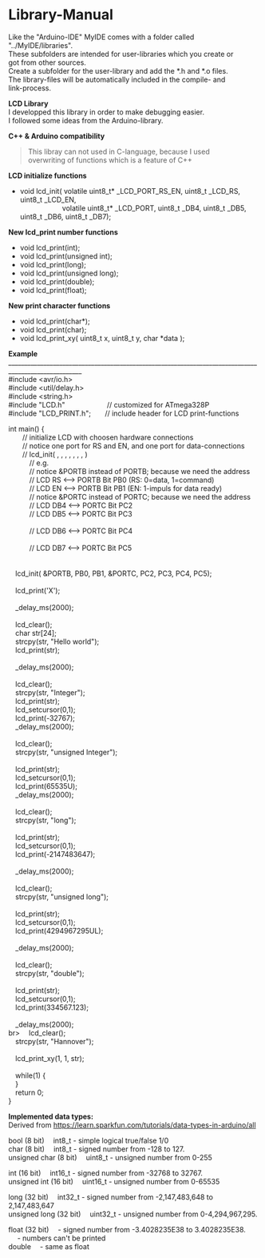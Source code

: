 # Library-Manual<br>
Like the "Arduino-IDE" MyIDE comes with a folder called "../MyIDE/libraries".<br>
These subfolders are intended for user-libraries which you create or<br>
got from other sources.<br>
Create a subfolder for the user-library and add the *.h and *.o files.<br>
The library-files will be automatically included in the compile- and<br>
link-process.<br>

**LCD Library**<br>
I developped this library in order to make debugging easier.<br>
I followed some ideas from the Arduino-library.<br>

**C++ & Arduino compatibility**
> This libray can not used in C-language, because I used<br>
> overwriting of functions which is a feature of C++<br>

**LCD initialize functions<br>**
* void lcd_init( volatile uint8_t* _LCD_PORT_RS_EN, uint8_t _LCD_RS, uint8_t _LCD_EN,<br> 
&emsp;&emsp;&emsp;&emsp;&emsp;&emsp;volatile uint8_t* _LCD_PORT, uint8_t _DB4, uint8_t _DB5, uint8_t _DB6, uint8_t _DB7);<br>


**New lcd_print number functions<br>**
* void lcd_print(int);<br>
* void lcd_print(unsigned int);<br>
* void lcd_print(long);<br>
* void lcd_print(unsigned long);<br>
* void lcd_print(double);<br>
* void lcd_print(float);<br>

**New print character functions<br>**
* void lcd_print(char*);<br>
* void lcd_print(char);<br>
* void lcd_print_xy( uint8_t x, uint8_t y, char *data );<br>

**Example<br>**
_____________________________________________________________________________________________________<br>
#include &lt;avr/io.h&gt;<br>
#include &lt;util/delay.h&gt;<br>
#include &lt;string.h&gt;<br>
#include "LCD.h"&ensp;&ensp;&ensp;&ensp;&emsp;&emsp;&emsp;&emsp;// customized for ATmega328P<br>
#include "LCD_PRINT.h";&ensp;&ensp;&ensp;&ensp;// include header for LCD print-functions<br>

int main() {<br>
&emsp;&emsp;// initialize LCD with choosen hardware connections<br>
&emsp;&emsp;// notice one port for RS and EN, and one port for data-connections<br>
&emsp;&emsp;// lcd_init( <PORT of RS and EN>, <RS-pin>, <EN-pin>, <PORT of data>, <DB4-pin>, <DB5-pin>, <DB6-pin>, <DB7-pin>)<br>
&emsp;&emsp;&emsp;// e.g.<br>
&emsp;&emsp;&emsp;// notice &PORTB instead of PORTB; because we need the address<br>
&emsp;&emsp;&emsp;// LCD RS      <-->  PORTB Bit PB0     (RS: 0=data, 1=command)<br>
&emsp;&emsp;&emsp;// LCD EN      <-->  PORTB Bit PB1     (EN: 1-impuls for data ready)<br>
&emsp;&emsp;&emsp;// notice &PORTC instead of PORTC; because we need the address<br>
&emsp;&emsp;&emsp;// LCD DB4     <-->  PORTC Bit PC2<br>
&emsp;&emsp;&emsp;// LCD DB5     <-->  PORTC Bit PC3<br>		
&emsp;&emsp;&emsp;// LCD DB6     <-->  PORTC Bit PC4<br>		
&emsp;&emsp;&emsp;// LCD DB7     <-->  PORTC Bit PC5<br>	
<br>
&emsp;lcd_init( &PORTB, PB0, PB1, &PORTC, PC2, PC3, PC4, PC5);<br>
<br>
&emsp;lcd_print('X');<br>	
&emsp;_delay_ms(2000);<br>
<br>
&emsp;lcd_clear();<br>
&emsp;char str[24];<br>
&emsp;strcpy(str, "Hello world");<br>
&emsp;lcd_print(str);<br>	
&emsp;_delay_ms(2000);<br>
<br>
&emsp;lcd_clear();<br>
&emsp;strcpy(str, "Integer");<br>
&emsp;lcd_print(str);<br>
&emsp;lcd_setcursor(0,1);<br>
&emsp;lcd_print(-32767);<br>
&emsp;_delay_ms(2000);<br>
<br>
&emsp;lcd_clear();<br>
&emsp;strcpy(str, "unsigned Integer");<br>		
&emsp;lcd_print(str);<br>
&emsp;lcd_setcursor(0,1);<br>
&emsp;lcd_print(65535U);<br>
&emsp;_delay_ms(2000);<br>
<br>
&emsp;lcd_clear();<br>
&emsp;strcpy(str, "long");<br>	
&emsp;lcd_print(str);<br>
&emsp;lcd_setcursor(0,1);<br>
&emsp;lcd_print(-2147483647);<br>		
&emsp;_delay_ms(2000);<br>
<br>
&emsp;lcd_clear();<br>
&emsp;strcpy(str, "unsigned long");<br>			
&emsp;lcd_print(str);<br>
&emsp;lcd_setcursor(0,1);<br>
&emsp;lcd_print(4294967295UL);<br>		
&emsp;_delay_ms(2000);<br>
<br>
&emsp;lcd_clear();<br>
&emsp;strcpy(str, "double");<br>			
&emsp;lcd_print(str);<br>
&emsp;lcd_setcursor(0,1);<br>
&emsp;lcd_print(334567.123);<br>		
&emsp;_delay_ms(2000);<br>
br>
&emsp;lcd_clear();<br>
&emsp;strcpy(str, "Hannover");<br>			
&emsp;lcd_print_xy(1, 1, str);<br>
<br>
&emsp;while(1) {<br>
&emsp;}<br>
&emsp;return 0;<br>
}<br>

**Implemented data types:<br>**
Derived from https://learn.sparkfun.com/tutorials/data-types-in-arduino/all<br>

bool (8 bit)&emsp;           int8_t    - simple logical true/false 1/0<br>
char (8 bit)&emsp;           int8_t    - signed number from -128 to 127. <br>
unsigned char (8 bit)&emsp;  uint8_t   - unsigned number from 0-255<br>

int (16 bit)&emsp;           int16_t  - signed number from -32768 to 32767.<br>
unsigned int (16 bit)&emsp;  uint16_t - unsigned number from 0-65535<br> 

long (32 bit)&emsp;          int32_t  - signed number from -2,147,483,648 to 2,147,483,647<br>
unsigned long (32 bit)&emsp; uint32_t - unsigned number from 0-4,294,967,295.<br>

float (32 bit)&emsp;                  - signed number from -3.4028235E38 to 3.4028235E38.<br>
&emsp;								- numbers can't be printed<br>
double&emsp; 							- same as float<br> 



